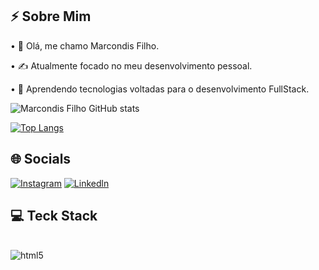 ## ⚡ Sobre Mim

• 👋 Olá, me chamo Marcondis Filho.

• ✍️ Atualmente focado no meu desenvolvimento pessoal.

• 🌱 Aprendendo tecnologias voltadas para o desenvolvimento FullStack.


![Marcondis Filho GitHub stats](https://github-readme-stats.vercel.app/api?username=MarcondisFilho&show_icons=true&theme=dracula)

[![Top Langs](https://github-readme-stats.vercel.app/api/top-langs/?username=MarcondisFilho&layout=compact)](https://github.com/MarcondisFilho/github-readme-stats)

## 🌐 Socials
[![Instagram](https://img.shields.io/badge/Instagram-E4405F?style=for-the-badge&logo=instagram&logoColor=white)](https://www.instagram.com/marcondis_filho/)
[![Linkedln](https://img.shields.io/badge/LinkedIn-0077B5?style=for-the-badge&logo=linkedin&logoColor=white)](https://www.linkedin.com/in/marcondis-filho-1b5a85231/)


## 💻 Teck Stack
<div style="display inline_block"><br/>
  <img align="center" alt="html5" src="https://img.shields.io/badge/HTML-239120?style=for-the-badge&logo=html5&logoColor=white"/>
</div>
